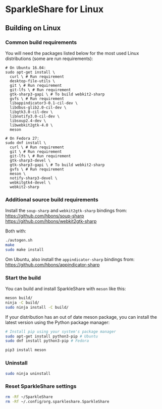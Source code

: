 # SparkleShare for Linux

## Building on Linux

### Common build requirements

You will need the packages listed below for the most used Linux distributions (some are run requirements):  

```shell
# On Ubuntu 16.04:
sudo apt-get install \
  curl \ # Run requirement
  desktop-file-utils \
  git \ # Run requirement
  git-lfs \ # Run requirement
  gtk-sharp3-gapi \ # To build webkit2-sharp
  gvfs \ # Run requirement
  libappindicator3-0.1-cil-dev \
  libdbus-glib2.0-cil-dev \
  libgtk3.0-cil-dev \
  libnotify3.0-cil-dev \
  libsoup2.4-dev \
  libwebkit2gtk-4.0 \
  meson

# On Fedora 27:
sudo dnf install \
  curl \ # Run requirement
  git \ # Run requirement
  git-lfs \ # Run requirement
  gtk-sharp3-devel \
  gtk-sharp3-gapi \ # To build webkit2-sharp
  gvfs \ # Run requirement
  meson \
  notify-sharp3-devel \
  webkitgtk4-devel \
  webkit2-sharp
```


### Additional source build requirements

Install the `soup-sharp` and `webkit2gtk-sharp` bindings from: 
https://github.com/hbons/soup-sharp  
https://github.com/hbons/webkit2gtk-sharp

Both with:

```bash
./autogen.sh
make
sudo make install
```

Om Ubuntu, also install the `appindicator-sharp` bindings from:
https://github.com/hbons/appindicator-sharp


### Start the build

You can build and install SparkleShare with `meson` like this:

```bash
meson build/
ninja -C build/
sudo ninja install -C build/
```


If your distribution has an out of date meson package, you can install the latest version using the Python package manager:

```bash
# Install pip using your system's package manager
sudo apt-get install python3-pip # Ubuntu
sudo dnf install python3-pip # Fedora

pip3 install meson
```


### Uninstall

```bash
sudo ninja uninstall
```


### Reset SparkleShare settings

```bash
rm -Rf ~/SparkleShare
rm -Rf ~/.config/org.sparkleshare.SparkleShare
```


